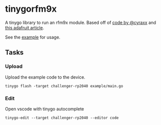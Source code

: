 # tinygorfm9x
A tinygo library to run an rfm9x module. Based off of [code by @cyraxx](https://github.com/cyraxx/node-rfm9x/) and [this adafruit article](https://learn.adafruit.com/adafruit-rfm69hcw-and-rfm96-rfm95-rfm98-lora-packet-padio-breakouts/rfm9x-test).

See the [example](/example/) for usage.

## Tasks

### Upload
Upload the example code to the device.
```
tinygo flash -target challenger-rp2040 example/main.go
```

### Edit
Open vscode with tinygo autocomplete
```
tinygo-edit --target challenger-rp2040 --editor code
```
